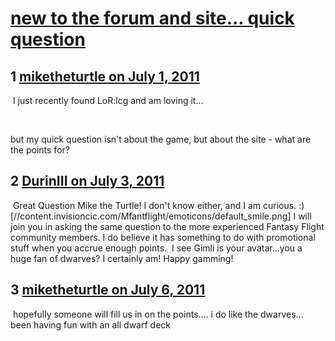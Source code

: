 # [new to the forum and site... quick question](https://community.fantasyflightgames.com/topic/49332-new-to-the-forum-and-site-quick-question/)

## 1 [miketheturtle on July 1, 2011](https://community.fantasyflightgames.com/topic/49332-new-to-the-forum-and-site-quick-question/?do=findComment&comment=493730)

 I just recently found LoR:lcg and am loving it...

 

but my quick question isn't about the game, but about the site - what are the points for?

## 2 [DurinIII on July 3, 2011](https://community.fantasyflightgames.com/topic/49332-new-to-the-forum-and-site-quick-question/?do=findComment&comment=494584)

 Great Question Mike the Turtle! I don't know either, and I am curious. :) [//content.invisioncic.com/Mfantflight/emoticons/default_smile.png] I will join you in asking the same question to the more experienced Fantasy Flight community members. I do believe it has something to do with promotional stuff when you accrue enough points.  I see Gimli is your avatar...you a huge fan of dwarves? I certainly am! Happy gamming!

## 3 [miketheturtle on July 6, 2011](https://community.fantasyflightgames.com/topic/49332-new-to-the-forum-and-site-quick-question/?do=findComment&comment=495552)

 hopefully someone will fill us in on the points.... i do like the dwarves... been having fun with an all dwarf deck

